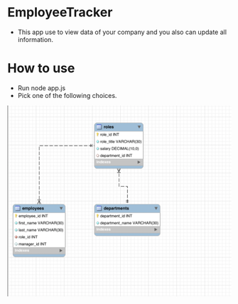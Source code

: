# EmployeeTracker

* This app use to view data of your company and you also can update all information.

# How to use

* Run node app.js
* Pick one of the following choices.

![Database Schema](Assets/employee_db.png)